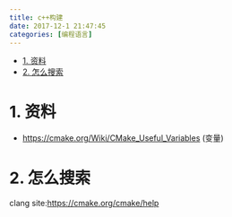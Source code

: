 ```yaml
---
title: c++构建
date: 2017-12-1 21:47:45
categories: [编程语言]
---
```


<!-- TOC -->

- [1. 资料](#1-资料)
- [2. 怎么搜索](#2-怎么搜索)

<!-- /TOC -->

<a id="markdown-1-资料" name="1-资料"></a>
# 1. 资料

* https://cmake.org/Wiki/CMake_Useful_Variables (变量)


<a id="markdown-2-怎么搜索" name="2-怎么搜索"></a>
# 2. 怎么搜索

clang site:https://cmake.org/cmake/help